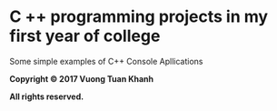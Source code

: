 # C ++ programming projects in my first year of college

Some simple examples of C++ Console Apllications

**Copyright © 2017 Vuong Tuan Khanh**

**All rights reserved.**
